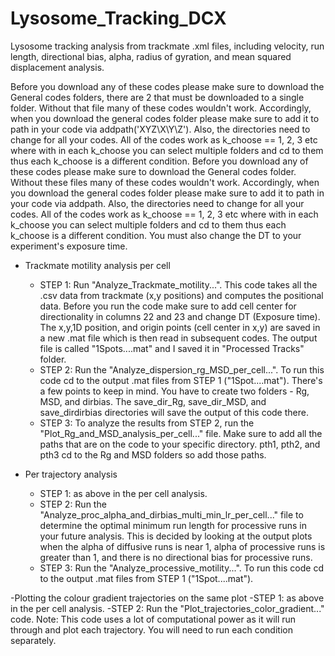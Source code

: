 # Lysosome_Tracking_DCX
Lysosome tracking analysis from trackmate .xml files, including velocity, run length, directional bias, alpha, radius of gyration, and mean squared displacement analysis.

Before you download any of these codes please make sure to download the General codes folders, there are 2 that must be downloaded to a single folder. Without that file many of these codes wouldn't work. Accordingly, when you download the general codes folder please make sure to add it to path in your code via addpath('XYZ\X\Y\Z'). Also, the directories need to change for all your codes. All of the codes work as k_choose == 1, 2, 3 etc where with in each k_choose you can select multiple folders and cd to them thus each k_choose is a different condition.
Before you download any of these codes please make sure to download the General codes folder. Without these files many of these codes wouldn't work. Accordingly, when you download the general codes folder please make sure to add it to path in your code via addpath. Also, the directories need to change for all your codes. All of the codes work as k_choose == 1, 2, 3 etc where with in each k_choose you can select multiple folders and cd to them thus each k_choose is a different condition. You must also change the DT to your experiment's exposure time.

- Trackmate motility analysis per cell
    - STEP 1: Run "Analyze_Trackmate_motility...". This code takes all the .csv data from trackmate (x,y positions) and computes the positional data. Before you run the code make sure to add cell center for directionality in columns 22 and 23 and change DT (Exposure time). The x,y,1D position, and origin points (cell center in x,y) are saved in a new .mat file which is then read in subsequent codes. The output file is called "1Spots....mat" and I saved it in "Processed Tracks" folder. 
    - STEP 2: Run the "Analyze_dispersion_rg_MSD_per_cell...". To run this code cd to the output .mat files from STEP 1 ("1Spot....mat"). There's a few points to keep in mind. You have to create two folders - Rg, MSD, and dirbias. The save_dir_Rg, save_dir_MSD, and save_dirdirbias directories will save the output of this code there.
    - STEP 3: To analyze the results from STEP 2, run the "Plot_Rg_and_MSD_analysis_per_cell..." file. Make sure to add all the paths that are on the code to your specific directory. pth1, pth2, and pth3  cd to the Rg and MSD folders so add those paths.
 
- Per trajectory analysis
    - STEP 1: as above in the per cell analysis.
    - STEP 2: Run the "Analyze_proc_alpha_and_dirbias_multi_min_lr_per_cell..." file to determine the optimal minimum run length for processive runs in your future analysis. This is decided by looking at the output plots when the alpha of diffusive runs is near 1, alpha of processive runs is greater than 1, and there is no directional bias for processive runs. 
    - STEP 3: Run the "Analyze_processive_motility...". To run this code cd to the output .mat files from STEP 1 ("1Spot....mat").
      
-Plotting the colour gradient trajectories on the same plot
    -STEP 1: as above in the per cell analysis.
    -STEP 2: Run the "Plot_trajectories_color_gradient..." code. Note: This code uses a lot of computational power as it will run through and plot each trajectory. You will need to run each condition separately.
